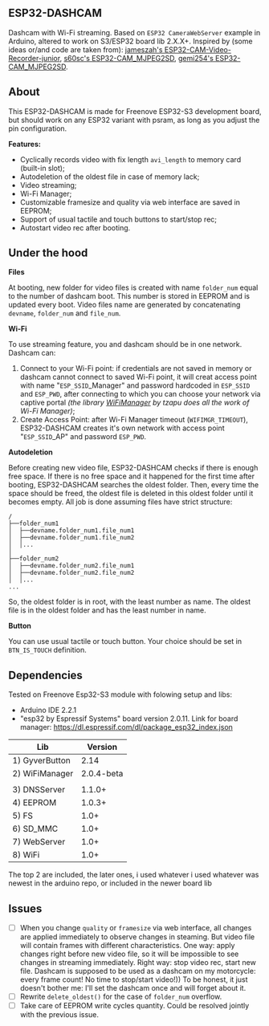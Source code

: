 ## ESP32-DASHCAM

Dashcam with Wi-Fi streaming.
Based on `ESP32 CameraWebServer` example in Arduino, altered to work on S3/ESP32 board lib 2.X.X+.
Inspired by (some ideas or/and code are taken from):
	[jameszah's ESP32-CAM-Video-Recorder-junior](https://github.com/jameszah/ESP32-CAM-Video-Recorder-junior),
	[s60sc's ESP32-CAM_MJPEG2SD](https://github.com/s60sc/ESP32-CAM_MJPEG2SD),
	[gemi254's ESP32-CAM_MJPEG2SD](https://github.com/gemi254/ESP32-CAM_MJPEG2SD).

## About

This ESP32-DASHCAM is made for Freenove ESP32-S3 development board, but should work on any ESP32 variant with psram, as long as you adjust the pin configuration.

**Features:**
- Cyclically records video with fix length `avi_length` to memory card (built-in slot);
- Autodeletion of the oldest file in case of memory lack;
- Video streaming;
- Wi-Fi Manager;
- Customizable framesize and quality via web interface are saved in EEPROM;
- Support of usual tactile and touch buttons to start/stop rec;
- Autostart video rec after booting.

## Under the hood

**Files**

At booting, new folder for video files is created with name `folder_num` equal to the number of dashcam boot.
This number is stored in EEPROM and is updated every boot.
Video files name are generated by concatenating `devname`, `folder_num` and `file_num`.


**Wi-Fi**

To use streaming feature, you and dashcam should be in one network.
Dashcam can:

1. Connect to your Wi-Fi point: if credentials are not saved in memory or dashcam cannot connect to saved Wi-Fi point, it will creat access point with name "`ESP_SSID`_Manager" and password hardcoded in `ESP_SSID` and `ESP_PWD`, after connecting to which you can choose your network via captive portal *(the library [WiFiManager](https://github.com/tzapu/WiFiManager) by tzapu does all the work of Wi-Fi Manager)*;
2. Create Access Point: after Wi-Fi Manager timeout (`WIFIMGR_TIMEOUT`), ESP32-DASHCAM creates it's own network with access point "`ESP_SSID`_AP" and password `ESP_PWD`.

**Autodeletion**

Before creating new video file, ESP32-DASHCAM checks if there is enough free space.
If there is no free space and it happened for the first time after booting, ESP32-DASHCAM searches the oldest folder.
Then, every time the space should be freed, the oldest file is deleted in this oldest folder until it becomes empty.
All job is done assuming files have strict structure:
```text
/
├──folder_num1
│  ├──devname.folder_num1.file_num1
│  ├──devname.folder_num1.file_num2
│  │...
│
├──folder_num2
│  ├──devname.folder_num2.file_num1
│  ├──devname.folder_num2.file_num2
│  │...
...
```
So, the oldest folder is in root, with the least number as name.
The oldest file is in the oldest folder and has the least number in name.

**Button**

You can use usual tactile or touch button. Your choice should be set in `BTN_IS_TOUCH` definition.


## Dependencies

Tested on Freenove Esp32-S3 module with folowing setup and libs:
 - Arduino IDE 2.2.1
 - "esp32 by Espressif Systems" board version 2.0.11. Link for board manager: https://dl.espressif.com/dl/package_esp32_index.json

| Lib					| Version	|
| ----------------------|-----------|
| 1) GyverButton		| 2.14		|
| 2) WiFiManager		| 2.0.4-beta|
|                       |           |
| 3) DNSServer			| 1.1.0+	|
| 4) EEPROM				| 1.0.3+	|
| 5) FS					| 1.0+		|
| 6) SD_MMC				| 1.0+		|
| 7) WebServer			| 1.0+		|
| 8) WiFi				| 1.0+		|

The top 2 are included, the later ones, i used whatever i used whatever was newest in the arduino repo, or included in the newer board lib

## Issues
- [ ] When you change `quality` or `framesize` via web interface, all changes are applied immediately to observe changes in steaming. But video file will contain frames with different characteristics.
One way: apply changes right before new video file, so it will be impossible to see changes in streaming immediately.
Right way: stop video rec, start new file. Dashcam is supposed to be used as a dashcam on my motorcycle: every frame count! No time to stop/start video!)) To be honest, it just doesn't bother me: I'll set the dashcam once and will forget about it.
- [ ] Rewrite `delete_oldest()` for the case of `folder_num` overflow.
- [ ] Take care of EEPROM write cycles quantity. Could be resolved jointly with the previous issue.